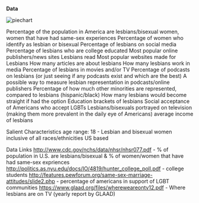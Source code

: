 **Data**

![piechart](http://www.psdgraphics.com/file/3d_pie_chart.jpg)


Percentage of the population in America are lesbians/bisexual women, women that have had same-sex experiences
Percentage of women who identify as lesbian or bisexual
Percentage of lesbians on social media
Percentage of lesbians who are college educated
Most popular online publishers/news sites Lesbians read
Most popular websites made for Lesbians
How many articles are about lesbians
How many lesbians work in media
Percentage of lesbians in movies and/or TV
Percentage of podcasts on lesbians (or just seeing if any podcasts exist and which are the best)
A possible way to measure lesbian representation in podcasts/online publishers
Percentage of how much other minorities are represented, compared to lesbians (hispanic/black)
How many lesbians would become straight if had the option
Education brackets of lesbians
Social acceptance of Americans who accept LGBTs
Lesbians/bisexuals portrayed on television (making them more prevalent in the daily eye of Americans)
average income of lesbians


Salient Characteristics
age range: 18 - 
Lesbian and bisexual women
inclusive of all races/ethnicities
US based


Data Links
http://www.cdc.gov/nchs/data/nhsr/nhsr077.pdf - % of population in U.S. are lesbians/bisexual & % of women/women that have had same-sex expriences
http://politics.as.nyu.edu/docs/IO/4819/hunter_college_poll.pdf - college students
http://features.pewforum.org/same-sex-marriage-attitudes/slide2.php - percentage of americans in support of LGBT communities
https://www.glaad.org/files/whereweareontv12.pdf - Where lesbians are on TV (yearly report by GLAAD)


